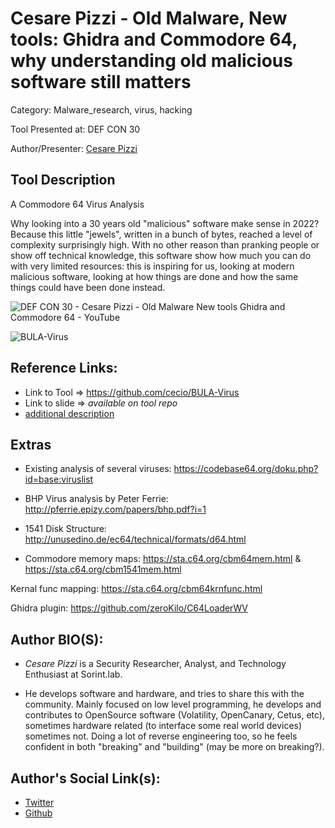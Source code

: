 #  Cesare Pizzi - Old Malware, New tools: Ghidra and Commodore 64, why understanding old malicious software still matters
Category: Malware_research, virus, hacking

Tool Presented at: DEF CON 30

Author/Presenter: [Cesare Pizzi](https://twitter.com/red5heep)

## Tool Description
 A Commodore 64 Virus Analysis

 Why looking into a 30 years old "malicious" software make sense in 2022? Because this little "jewels", written in a bunch of bytes, reached a level of complexity surprisingly high. With no other reason than pranking people or show off technical knowledge, this software show how much you can do with very limited resources: this is inspiring for us, looking at modern malicious software, looking at how things are done and how the same things could have been done instead.

![DEF CON 30 - Cesare Pizzi - Old Malware New tools Ghidra and Commodore 64 - YouTube](https://user-images.githubusercontent.com/30528167/197393552-3e7e62f1-1fde-46c2-8346-5554d193ed86.png)

![BULA-Virus](https://pbs.twimg.com/media/FbBGUiqXwAAyJOL?format=png&name=small)

## Reference Links:
- Link to Tool => https://github.com/cecio/BULA-Virus
- Link to slide => _available on tool repo_
- [additional description](https://forum.defcon.org/node/241926)

## Extras
- Existing analysis of several viruses: https://codebase64.org/doku.php?id=base:viruslist

- BHP Virus analysis by Peter Ferrie: http://pferrie.epizy.com/papers/bhp.pdf?i=1

- 1541 Disk Structure: http://unusedino.de/ec64/technical/formats/d64.html

- Commodore memory maps: https://sta.c64.org/cbm64mem.html & https://sta.c64.org/cbm1541mem.html

Kernal func mapping: https://sta.c64.org/cbm64krnfunc.html

Ghidra plugin: https://github.com/zeroKilo/C64LoaderWV

## Author BIO(S):
- *Cesare Pizzi* is a Security Researcher, Analyst, and Technology Enthusiast at Sorint.lab.

- He develops software and hardware, and tries to share this with the community. Mainly focused on low level programming, he develops and contributes to OpenSource software (Volatility, OpenCanary, Cetus, etc), sometimes hardware related (to interface some real world devices) sometimes not. Doing a lot of reverse engineering too, so he feels confident in both "breaking" and "building" (may be more on breaking?).


## Author's Social Link(s):
- [Twitter](https://twitter.com/red5heep)
- [Github](https://github.com/cecio/)